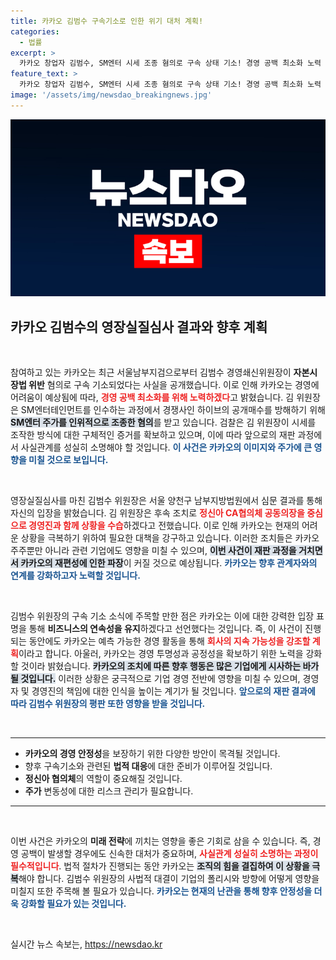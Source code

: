```yaml
---
title: 카카오 김범수 구속기소로 인한 위기 대처 계획!
categories:
  - 법률
excerpt: >
  카카오 창업자 김범수, SM엔터 시세 조종 혐의로 구속 상태 기소! 경영 공백 최소화 노력 약속하며 재판에서 사실관계 소명 의지 드러내. 그 뒤에 숨겨진 이야기는? 클릭해서 확인해보세요!
feature_text: >
  카카오 창업자 김범수, SM엔터 시세 조종 혐의로 구속 상태 기소! 경영 공백 최소화 노력 약속하며 재판에서 사실관계 소명 의지 드러내. 그 뒤에 숨겨진 이야기는? 클릭해서 확인해보세요!
image: '/assets/img/newsdao_breakingnews.jpg'
---
```


<p><img src="/assets/img/newsdao_breakingnews.jpg" alt="koreaapp 속보" /></p>

<h2 data-ke-size="size26">카카오 김범수의 영장실질심사 결과와 향후 계획</h2>

<p data-ke-size="size16">&nbsp;</p>

<p>참여하고 있는 카카오는 최근 서울남부지검으로부터 김범수 경영쇄신위원장이 <b>자본시장법 위반</b> 혐의로 구속 기소되었다는 사실을 공개했습니다. 이로 인해 카카오는 경영에 어려움이 예상됨에 따라, <b><span style="color: #ee2323;">경영 공백 최소화를 위해 노력하겠다</span></b>고 밝혔습니다. 김 위원장은 SM엔터테인먼트를 인수하는 과정에서 경쟁사인 하이브의 공개매수를 방해하기 위해 <b><span style="background-color: #21538527;">SM엔터 주가를 인위적으로 조종한 혐의</span></b>를 받고 있습니다. 검찰은 김 위원장이 시세를 조작한 방식에 대한 구체적인 증거를 확보하고 있으며, 이에 따라 앞으로의 재판 과정에서 사실관계를 성실히 소명해야 할 것입니다. <b><span style="color: #1a5490;">이 사건은 카카오의 이미지와 주가에 큰 영향을 미칠 것으로 보입니다.</span></b> </p>

<p data-ke-size="size16">&nbsp;</p>

<p>영장실질심사를 마친 김범수 위원장은 서울 양천구 남부지방법원에서 심문 결과를 통해 자신의 입장을 밝혔습니다. 김 위원장은 후속 조치로 <b><span style="color: #ee2323;">정신아 CA협의체 공동의장을 중심으로 경영진과 함께 상황을 수습</span></b>하겠다고 전했습니다. 이로 인해 카카오는 현재의 어려운 상황을 극복하기 위하여 필요한 대책을 강구하고 있습니다. 이러한 조치들은 카카오 주주뿐만 아니라 관련 기업에도 영향을 미칠 수 있으며, <b><span style="background-color: #21538527;">이번 사건이 재판 과정을 거치면서 카카오의 재편성에 인한 파장</span></b>이 커질 것으로 예상됩니다. <b><span style="color: #1a5490;">카카오는 향후 관계자와의 연계를 강화하고자 노력할 것입니다.</span></b></p>

<p data-ke-size="size16">&nbsp;</p>

<p>김범수 위원장의 구속 기소 소식에 주목할 만한 점은 카카오는 이에 대한 강력한 입장 표명을 통해 <b>비즈니스의 연속성을 유지</b>하겠다고 선언했다는 것입니다. 즉, 이 사건이 진행되는 동안에도 카카오는 예측 가능한 경영 활동을 통해 <b><span style="color: #ee2323;">회사의 지속 가능성을 강조할 계획</span></b>이라고 합니다. 아울러, 카카오는 경영 투명성과 공정성을 확보하기 위한 노력을 강화할 것이라 밝혔습니다. <b><span style="background-color: #21538527;">카카오의 조치에 따른 향후 행동은 많은 기업에게 시사하는 바가 될 것입니다.</span></b> 이러한 상황은 궁극적으로 기업 경영 전반에 영향을 미칠 수 있으며, 경영자 및 경영진의 책임에 대한 인식을 높이는 계기가 될 것입니다. <b><span style="color: #1a5490;">앞으로의 재판 결과에 따라 김범수 위원장의 평판 또한 영향을 받을 것입니다.</span></b></p>

<p data-ke-size="size16">&nbsp;</p>

<hr />

<ul>
    <li><b>카카오의 경영 안정성</b>을 보장하기 위한 다양한 방안이 목격될 것입니다.</li>
    <li>향후 구속기소와 관련된 <b>법적 대응</b>에 대한 준비가 이루어질 것입니다.</li>
    <li><b>정신아 협의체</b>의 역할이 중요해질 것입니다.</li>
    <li><b>주가</b> 변동성에 대한 리스크 관리가 필요합니다.</li>
</ul>

<hr />

<p data-ke-size="size16">&nbsp;</p>

<p>이번 사건은 카카오의 <b>미래 전략</b>에 끼치는 영향을 좋은 기회로 삼을 수 있습니다. 즉, 경영 공백이 발생할 경우에도 신속한 대처가 중요하며, <b><span style="color: #ee2323;">사실관계 성실히 소명하는 과정이 필수적입니다</span></b>. 법적 절차가 진행되는 동안 카카오는 <b><span style="background-color: #21538527;">조직의 힘을 결집하여 이 상황을 극복</span></b>해야 합니다. 김범수 위원장의 사법적 대결이 기업의 폴리시와 방향에 어떻게 영향을 미칠지 또한 주목해 볼 필요가 있습니다. <b><span style="color: #1a5490;">카카오는 현재의 난관을 통해 향후 안정성을 더욱 강화할 필요가 있는 것입니다.</span></b></p>

<p data-ke-size="size16">&nbsp;</p>
실시간 뉴스 속보는, <a href="https://newsdao.kr" rel="dofollow">https://newsdao.kr</a>


